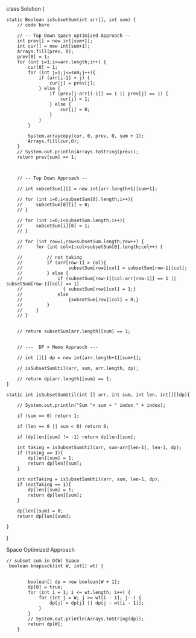 
class Solution {

    static Boolean isSubsetSum(int arr[], int sum) {
        // code here
        
        // -- Top Down space optimized Approach -- 
        int prev[] = new int[sum+1];
        int cur[] = new int[sum+1];
        Arrays.fill(prev, 0);
        prev[0] = 1;
        for (int i=1;i<=arr.length;i++) {
            cur[0] = 1;
            for (int j=1;j<=sum;j++){
                if (arr[i-1] > j) {
                    cur[j] = prev[j];
                } else {
                    if (prev[j-arr[i-1]] == 1 || prev[j] == 1) {
                        cur[j] = 1;
                    } else {
                        cur[j] = 0;
                    }
                }
            }
            
            System.arraycopy(cur, 0, prev, 0, sum + 1);
            Arrays.fill(cur,0);
        }
        // System.out.println(Arrays.toString(prev));
        return prev[sum] == 1;
        
        
        
        // -- Top Down Approach --
        
        // int subsetSum[][] = new int[arr.length+1][sum+1];
        
        // for (int i=0;i<subsetSum[0].length;i++){
        //     subsetSum[0][i] = 0;   
        // }
        
        // for (int i=0;i<subsetSum.length;i++){
        //     subsetSum[i][0] = 1;   
        // }
        
        // for (int row=1;row<subsetSum.length;row++) {
        //     for (int col=1;col<subsetSum[0].length;col++) {
                
        //         // not taking 
        //         if (arr[row-1] > col){
        //                 subsetSum[row][col] = subsetSum[row-1][col];
        //         } else {
        //             if (subsetSum[row-1][col-arr[row-1]] == 1 || subsetSum[row-1][col] == 1)
        //               { subsetSum[row][col] = 1;}
        //             else 
        //                 {subsetSum[row][col] = 0;}
        //         }
        //     }
        // }
        
        
        // return subsetSum[arr.length][sum] == 1;
        
        
        // ---  DP + Memo Appraoch ---
        
        // int [][] dp = new int[arr.length+1][sum+1];
        
        // isSubsetSumUtil(arr, sum, arr.length, dp);
        
        // return dp[arr.length][sum] == 1;
    }
    
    static int isSubsetSumUtil(int [] arr, int sum, int len, int[][]dp){
        
        // System.out.println("Sum "+ sum + " index " + index);
        
        if (sum == 0) return 1;
        
        if (len == 0 || sum < 0) return 0;
        
        if (dp[len][sum] != -1) return dp[len][sum];
        
        int taking = isSubsetSumUtil(arr, sum-arr[len-1], len-1, dp);
        if (taking == 1){
            dp[len][sum] = 1;
            return dp[len][sum];
        }
        
        int notTaking = isSubsetSumUtil(arr, sum, len-1, dp);
        if (notTaking == 1){
            dp[len][sum] = 1;
            return dp[len][sum];
        }
        
        dp[len][sum] = 0;
        return dp[len][sum];
        
    }
}


Space Optimized Approach
```
// subset sum in O(W) Space
 boolean knapsack(int W, int[] wt) {
        
        
        boolean[] dp = new boolean[W + 1];
        dp[0] = true;
        for (int i = 1; i <= wt.length; i++) {
            for (int j = W; j >= wt[i - 1]; j--) {
                dp[j] = dp[j] || dp[j - wt[i - 1]];
            }
        }
      	// System.out.println(Arrays.toString(dp));
        return dp[W];
    }
```
